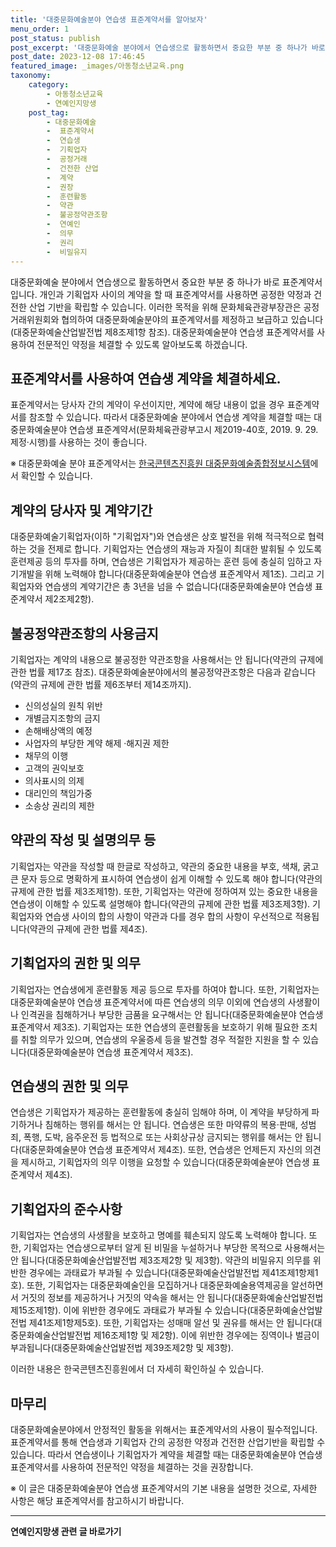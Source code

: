 ```yaml
---
title: '대중문화예술분야 연습생 표준계약서를 알아보자'
menu_order: 1
post_status: publish
post_excerpt: '대중문화예술 분야에서 연습생으로 활동하면서 중요한 부분 중 하나가 바로 표준계약서입니다. 개인과 기획업자 사이의 계약을 할 때 표준계약서를 사용하면 공정한 약정과 건전한 산업 기반을 확립할 수 있습니다. 이러한 목적을 위해 문화체육관광부장관은 공정거래위원회와 협의하여 대중문화예술분야의 표준계약서를 제정하고 보급하고 있습니다 대중문화예술산업발전법 제8조제1항 참조 . 대중문화예술분야 연습생 표준계약서를 사용하여 전문적인 약정을 체결할 수 있도록 알아보도록 하겠습니다.'
post_date: 2023-12-08 17:46:45
featured_image: _images/아동청소년교육.png
taxonomy:
    category:
        - 아동청소년교육
        - 연예인지망생
    post_tag:
        - 대중문화예술
        -  표준계약서
        -  연습생
        -  기획업자
        -  공정거래
        -  건전한 산업
        -  계약
        -  권장
        -  훈련활동
        -  약관
        -  불공정약관조항
        -  연예인
        -  의무
        -  권리
        -  비밀유지
---
```



대중문화예술 분야에서 연습생으로 활동하면서 중요한 부분 중 하나가 바로 표준계약서입니다. 개인과 기획업자 사이의 계약을 할 때 표준계약서를 사용하면 공정한 약정과 건전한 산업 기반을 확립할 수 있습니다. 이러한 목적을 위해 문화체육관광부장관은 공정거래위원회와 협의하여 대중문화예술분야의 표준계약서를 제정하고 보급하고 있습니다(대중문화예술산업발전법 제8조제1항 참조). 대중문화예술분야 연습생 표준계약서를 사용하여 전문적인 약정을 체결할 수 있도록 알아보도록 하겠습니다.

## 표준계약서를 사용하여 연습생 계약을 체결하세요.
표준계약서는 당사자 간의 계약이 우선이지만, 계약에 해당 내용이 없을 경우 표준계약서를 참조할 수 있습니다. 따라서 대중문화예술 분야에서 연습생 계약을 체결할 때는 대중문화예술분야 연습생 표준계약서(문화체육관광부고시 제2019-40호, 2019. 9. 29. 제정·시행)를 사용하는 것이 좋습니다.

※ 대중문화예술 분야 표준계약서는 [한국콘텐츠진흥원 대중문화예술종합정보시스템](https://ent.kocca.kr/)에서 확인할 수 있습니다.

## 계약의 당사자 및 계약기간
대중문화예술기획업자(이하 "기획업자")와 연습생은 상호 발전을 위해 적극적으로 협력하는 것을 전제로 합니다. 기획업자는 연습생의 재능과 자질이 최대한 발휘될 수 있도록 훈련제공 등의 투자를 하며, 연습생은 기획업자가 제공하는 훈련 등에 충실히 임하고 자기개발을 위해 노력해야 합니다(대중문화예술분야 연습생 표준계약서 제1조). 그리고 기획업자와 연습생의 계약기간은 총 3년을 넘을 수 없습니다(대중문화예술분야 연습생 표준계약서 제2조제2항).

## 불공정약관조항의 사용금지
기획업자는 계약의 내용으로 불공정한 약관조항을 사용해서는 안 됩니다(약관의 규제에 관한 법률 제17조 참조). 대중문화예술분야에서의 불공정약관조항은 다음과 같습니다(약관의 규제에 관한 법률 제6조부터 제14조까지).

- 신의성실의 원칙 위반
- 개별금지조항의 금지
- 손해배상액의 예정
- 사업자의 부당한 계약 해제 ·해지권 제한
- 채무의 이행
- 고객의 권익보호
- 의사표시의 의제
- 대리인의 책임가중
- 소송상 권리의 제한

## 약관의 작성 및 설명의무 등
기획업자는 약관을 작성할 때 한글로 작성하고, 약관의 중요한 내용을 부호, 색채, 굵고 큰 문자 등으로 명확하게 표시하여 연습생이 쉽게 이해할 수 있도록 해야 합니다(약관의 규제에 관한 법률 제3조제1항). 또한, 기획업자는 약관에 정하여져 있는 중요한 내용을 연습생이 이해할 수 있도록 설명해야 합니다(약관의 규제에 관한 법률 제3조제3항). 기획업자와 연습생 사이의 합의 사항이 약관과 다를 경우 합의 사항이 우선적으로 적용됩니다(약관의 규제에 관한 법률 제4조).

## 기획업자의 권한 및 의무
기획업자는 연습생에게 훈련활동 제공 등으로 투자를 하여야 합니다. 또한, 기획업자는 대중문화예술분야 연습생 표준계약서에 따른 연습생의 의무 이외에 연습생의 사생활이나 인격권을 침해하거나 부당한 금품을 요구해서는 안 됩니다(대중문화예술분야 연습생 표준계약서 제3조). 기획업자는 또한 연습생의 훈련활동을 보호하기 위해 필요한 조치를 취할 의무가 있으며, 연습생의 우울증세 등을 발견할 경우 적절한 지원을 할 수 있습니다(대중문화예술분야 연습생 표준계약서 제3조).

## 연습생의 권한 및 의무
연습생은 기획업자가 제공하는 훈련활동에 충실히 임해야 하며, 이 계약을 부당하게 파기하거나 침해하는 행위를 해서는 안 됩니다. 연습생은 또한 마약류의 복용·판매, 성범죄, 폭행, 도박, 음주운전 등 법적으로 또는 사회상규상 금지되는 행위를 해서는 안 됩니다(대중문화예술분야 연습생 표준계약서 제4조). 또한, 연습생은 언제든지 자신의 의견을 제시하고, 기획업자의 의무 이행을 요청할 수 있습니다(대중문화예술분야 연습생 표준계약서 제4조).

## 기획업자의 준수사항
기획업자는 연습생의 사생활을 보호하고 명예를 훼손되지 않도록 노력해야 합니다. 또한, 기획업자는 연습생으로부터 알게 된 비밀을 누설하거나 부당한 목적으로 사용해서는 안 됩니다(대중문화예술산업발전법 제3조제2항 및 제3항). 약관의 비밀유지 의무를 위반한 경우에는 과태료가 부과될 수 있습니다(대중문화예술산업발전법 제41조제1항제1호). 또한, 기획업자는 대중문화예술인을 모집하거나 대중문화예술용역제공을 알선하면서 거짓의 정보를 제공하거나 거짓의 약속을 해서는 안 됩니다(대중문화예술산업발전법 제15조제1항). 이에 위반한 경우에도 과태료가 부과될 수 있습니다(대중문화예술산업발전법 제41조제1항제5호). 또한, 기획업자는 성매매 알선 및 권유를 해서는 안 됩니다(대중문화예술산업발전법 제16조제1항 및 제2항). 이에 위반한 경우에는 징역이나 벌금이 부과됩니다(대중문화예술산업발전법 제39조제2항 및 제3항).

이러한 내용은 한국콘텐츠진흥원에서 더 자세히 확인하실 수 있습니다.

## 마무리
대중문화예술분야에서 안정적인 활동을 위해서는 표준계약서의 사용이 필수적입니다. 표준계약서를 통해 연습생과 기획업자 간의 공정한 약정과 건전한 산업기반을 확립할 수 있습니다. 따라서 연습생이나 기획업자가 계약을 체결할 때는 대중문화예술분야 연습생 표준계약서를 사용하여 전문적인 약정을 체결하는 것을 권장합니다.

※ 이 글은 대중문화예술분야 연습생 표준계약서의 기본 내용을 설명한 것으로, 자세한 사항은 해당 표준계약서를 참고하시기 바랍니다.
<!-- wp:separator -->
<hr class="wp-block-separator has-alpha-channel-opacity"/>
<!-- /wp:separator -->

<!-- wp:group {"backgroundColor":"base","layout":{"type":"constrained"}} -->
<div class="wp-block-group has-base-background-color has-background"><!-- wp:paragraph {"align":"center","fontSize":"medium"} -->
<p class="has-text-align-center has-large-font-size"><strong>연예인지망생 관련 글 바로가기</strong></p>
<!-- /wp:paragraph -->


<!-- wp:latest-posts
{"categories":[{"id":30902,"count":19,"description":"","link":"https://uknowlaw.com/category/%ec%97%b0%ec%98%88%ec%9d%b8%ec%a7%80%eb%a7%9d%ec%83%9d/","name":"연예인지망생","slug":"연예인지망생","taxonomy":"category","parent":0,"meta":[],"_links":{"self":[{"href":"https://uknowlaw.com/wp-json/wp/v2/categories/30902"}],"collection":[{"href":"https://uknowlaw.com/wp-json/wp/v2/categories"}],"about":[{"href":"https://uknowlaw.com/wp-json/wp/v2/taxonomies/category"}],"wp:post_type":[{"href":"https://uknowlaw.com/wp-json/wp/v2/posts?categories=30902"}],"curies":[{"name":"wp","href":"https://api.w.org/{rel}","templated":true}]}}],"postsToShow":100,"excerptLength":28,"postLayout":"grid","columns":2,"featuredImageAlign":"left","featuredImageSizeSlug":"large","fontSize":"small"} /--></div>
<!-- /wp:group -->